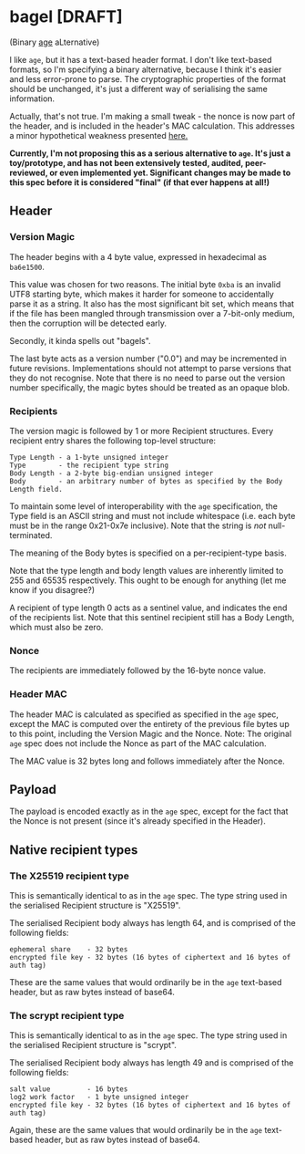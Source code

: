 # bagel [DRAFT]

(Binary [age](https://age-encryption.org/) aLternative)

I like `age`, but it has a text-based header format. I don't like text-based formats, so I'm specifying a binary alternative, because I think it's easier and less error-prone to parse. The cryptographic properties of the format should be unchanged, it's just a different way of serialising the same information.

Actually, that's not true. I'm making a small tweak - the nonce is now part of the header, and is included in the header's MAC calculation. This addresses a minor hypothetical weakness presented [here.](https://ethz.ch/content/dam/ethz/special-interest/infk/inst-infsec/appliedcrypto/education/theses/project_MircoStauble.pdf)

**Currently, I'm not proposing this as a serious alternative to `age`. It's just a toy/prototype, and has not been extensively tested, audited, peer-reviewed, or even implemented yet. Significant changes may be made to this spec before it is considered "final" (if that ever happens at all!)**

## Header

### Version Magic

The header begins with a 4 byte value, expressed in hexadecimal as `ba6e1500`.

This value was chosen for two reasons. The initial byte `0xba` is an invalid UTF8 starting byte, which makes it harder for someone to accidentally parse it as a string. It also has the most significant bit set, which means that if the file has been mangled through transmission over a 7-bit-only medium, then the corruption will be detected early.

Secondly, it kinda spells out "bagels".

The last byte acts as a version number ("0.0") and may be incremented in future revisions. Implementations should not attempt to parse versions that they do not recognise. Note that there is no need to parse out the version number specifically, the magic bytes should be treated as an opaque blob.

### Recipients

The version magic is followed by 1 or more Recipient structures. Every recipient entry shares the following top-level structure:

```
Type Length - a 1-byte unsigned integer
Type        - the recipient type string
Body Length - a 2-byte big-endian unsigned integer
Body        - an arbitrary number of bytes as specified by the Body Length field.
```

To maintain some level of interoperability with the `age` specification, the Type field is an ASCII string and must not include whitespace (i.e. each byte must be in the range 0x21-0x7e inclusive). Note that the string is *not* null-terminated.

The meaning of the Body bytes is specified on a per-recipient-type basis.

Note that the type length and body length values are inherently limited to 255 and 65535 respectively. This ought to be enough for anything (let me know if you disagree?)

A recipient of type length 0 acts as a sentinel value, and indicates the end of the recipients list. Note that this sentinel recipient still has a Body Length, which must also be zero.

### Nonce

The recipients are immediately followed by the 16-byte nonce value.

### Header MAC

The header MAC is calculated as specified as specified in the `age` spec, except the MAC is computed over the entirety of the previous file bytes up to this point, including the Version Magic and the Nonce. Note: The original `age` spec does not include the Nonce as part of the MAC calculation.

The MAC value is 32 bytes long and follows immediately after the Nonce.

## Payload

The payload is encoded exactly as in the `age` spec, except for the fact that the Nonce is not present (since it's already specified in the Header).

## Native recipient types

### The X25519 recipient type

This is semantically identical to as in the `age` spec. The type string used in the serialised Recipient structure is "X25519".

The serialised Recipient body always has length 64, and is comprised of the following fields:

```
ephemeral share    - 32 bytes
encrypted file key - 32 bytes (16 bytes of ciphertext and 16 bytes of auth tag)
```

These are the same values that would ordinarily be in the `age` text-based header, but as raw bytes instead of base64.

### The scrypt recipient type

This is semantically identical to as in the `age` spec. The type string used in the serialised Recipient structure is "scrypt".

The serialised Recipient body always has length 49 and is comprised of the following fields:

```
salt value         - 16 bytes
log2 work factor   - 1 byte unsigned integer
encrypted file key - 32 bytes (16 bytes of ciphertext and 16 bytes of auth tag)
```

Again, these are the same values that would ordinarily be in the `age` text-based header, but as raw bytes instead of base64.
